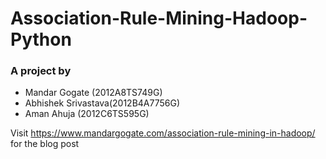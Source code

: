 # Association-Rule-Mining-Hadoop-Python
### A project by
* Mandar Gogate (2012A8TS749G)
* Abhishek Srivastava(2012B4A7756G)
* Aman Ahuja (2012C6TS595G)


Visit https://www.mandargogate.com/association-rule-mining-in-hadoop/ ‎ for the blog post
